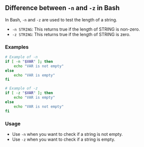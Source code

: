 
## Difference between `-n` and `-z` in Bash

In Bash, `-n` and `-z` are used to test the length of a string.

- `-n STRING`: This returns true if the length of STRING is non-zero.
- `-z STRING`: This returns true if the length of STRING is zero.

### Examples

```bash
# Example of -n
if [ -n "$VAR" ]; then
    echo "VAR is not empty"
else
    echo "VAR is empty"
fi

# Example of -z
if [ -z "$VAR" ]; then
    echo "VAR is empty"
else
    echo "VAR is not empty"
fi
```

### Usage

- Use `-n` when you want to check if a string is not empty.
- Use `-z` when you want to check if a string is empty.
